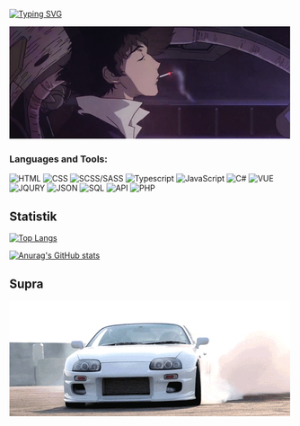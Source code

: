 
[![Typing SVG](https://readme-typing-svg.herokuapp.com?font=Roboto&duration=8000&pause=2000&color=F70000&center=true&vCenter=true&width=850&height=100&lines=Приветствую😊+на+своем+gitHub+профиле💥+Я+Junior+Frontend+Developer+из+Тирасполя🗾)](https://git.io/typing-svg)
 </br>
 
[![Header](https://github.com/424Nkita-Csharsfta4/424Nkita-Csharsfta4/blob/main/424Nkita-Csharsfta4-main/assets/1.gif)](https://vk.com/php1234python)

### Languages and Tools:
![HTML](https://img.shields.io/badge/HTML-ff8f19)
![CSS](https://img.shields.io/badge/CSS-2986cc?style=for-the-badge&logo=CSS&logoColor=2986cc)
![SCSS/SASS](https://img.shields.io/badge/SCSS-c27ba0?style=for-the-badge&logo=SCSS&logoColor=c27ba0)
![Typescript](https://img.shields.io/badge/TypeScript-6fa8dc?style=for-the-badge&logo=TYPESCRIPT&logoColor=6fa8dc)
![JavaScript](https://img.shields.io/badge/-JavaScript-E9D54D?style=for-the-badge&logo=JavaScript&logoColor=E9D54D)
![C#](https://img.shields.io/badge/-C#-c55df5?style=for-the-badge&logo=C#&logoColor=c55df5)
![VUE](https://img.shields.io/badge/-VUE-acf78b?style=for-the-badge&logo=VUE&logoColor=acf78b)
![JQURY](https://img.shields.io/badge/-JQURY-76a5af?style=for-the-badge&logo=JQURY&logoColor=76a5af)
![JSON](https://img.shields.io/badge/-JSON-ffcd34?style=for-the-badge&logo=JSON&logoColor=ffcd34)
![SQL](https://img.shields.io/badge/-SQL-bcbcbc?style=for-the-badge&logo=SQL&logoColor=bcbcbc)
![API](https://img.shields.io/badge/-API-ffe599?style=for-the-badge&logo=API&logoColor=ffe599)
![PHP](https://img.shields.io/badge/-PHP-9fc5e8?style=for-the-badge&logo=PHP&logoColor=9fc5e8)

## Statistik

[![Top Langs](https://github-readme-stats.vercel.app/api/top-langs/?username=anuraghazra&layout=compact)](https://github.com/anuraghazra/github-readme-stats)

[![Anurag's GitHub stats](https://github-readme-stats.vercel.app/api?username=anuraghazra)](https://github.com/anuraghazra/github-readme-stats&bg_color=DEG,COLOR1,COLOR2,COLOR3...COLOR10)



## Supra 
[![Footer](https://github.com/424Nkita-Csharsfta4/424Nkita-Csharsfta4/blob/main/assets/2.gif)](https://www.youtube.com/watch?v=H1OXCCpH_E4)
